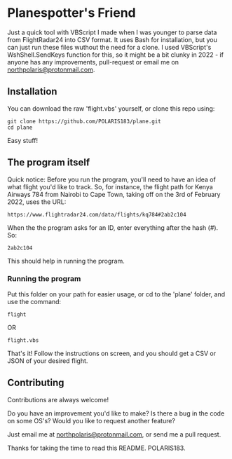 # Planespotter's Friend

Just a quick tool with VBScript I made when I was younger to parse data from FlightRadar24 into CSV format. 
It uses Bash for installation, but you can just run these files wuthout the need for a clone.
I used VBScript's WshShell.SendKeys function for this, so it might be a bit clunky in 2022 - if anyone has any improvements, pull-request or email me on northpolaris@protonmail.com.
## Installation

You can download the raw 'flight.vbs' yourself, or clone this repo using:

```
git clone https://github.com/POLARIS183/plane.git
cd plane
```

Easy stuff!

## The program itself

Quick notice: Before you run the program, you'll need to have an idea of what flight you'd like to track.
So, for instance, the flight path for Kenya Airways 784 from Nairobi to Cape Town, taking off on the 3rd of February 2022, uses the URL:
```
https://www.flightradar24.com/data/flights/kq784#2ab2c104
```
When the the program asks for an ID, enter everything after the hash (#).
So:
```
2ab2c104
```
This should help in running the program.

### Running the program

Put this folder on your path for easier usage, or cd to the 'plane' folder, and use the command:
```
flight
```
OR
```
flight.vbs
```

That's it! Follow the instructions on screen, and you should get a CSV or JSON of your desired flight.


## Contributing

Contributions are always welcome!

Do you have an improvement you'd like to make?
Is there a bug in the code on some OS's?
Would you like to request another feature?

Just email me at northpolaris@protonmail.com, or send me a pull request.

Thanks for taking the time to read this README.
POLARIS183.
